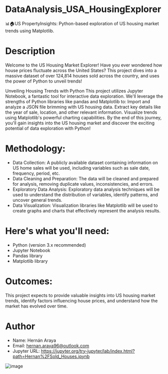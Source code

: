 # DataAnalysis_USA_HousingExplorer
📊🏠US PropertyInsights: Python-based exploration of US housing market trends using Matplotlib.

# Description
Welcome to the US Housing Market Explorer!
Have you ever wondered how house prices fluctuate across the United States? This project dives into a massive dataset of over 124,814 houses sold across the country, and uses the power of Python to unveil trends!

Unveiling Housing Trends with Python
This project utilizes Jupyter Notebook, a fantastic tool for interactive data exploration. We'll leverage the strengths of Python libraries like pandas and Matplotlib to:
Import and analyze a JSON file brimming with US housing data.
Extract key details like the year of sale, location, and other relevant information.
Visualize trends using Matplotlib's powerful charting capabilities.
By the end of this journey, you'll gain insights into the US housing market and discover the exciting potential of data exploration with Python!

# Methodology: 
- Data Collection: A publicly available dataset containing information on US home sales will be used, including variables such as sale date, frequency, period, etc.
- Data Cleaning and Preparation: The data will be cleaned and prepared for analysis, removing duplicate values, inconsistencies, and errors.
- Exploratory Data Analysis: Exploratory data analysis techniques will be used to understand the distribution of variables, identify patterns, and uncover general trends.
- Data Visualization: Visualization libraries like Matplotlib will be used to create graphs and charts that effectively represent the analysis results.

# Here's what you'll need:
- Python (version 3.x recommended)
- Jupyter Notebook
- Pandas library
- Matplotlib library

# Outcomes:
This project expects to provide valuable insights into US housing market trends, identify factors influencing house prices, and understand how the market has evolved over time.

# Author
- Name: Hernán Araya
- Email: hernan.araya96@outlook.com
- Jupyter URL: https://jupyter.org/try-jupyter/lab/index.html?path=Hernan%2FSold_Houses.ipynb

![image](https://github.com/haraya/DataAnalysis_USHousingExplorer/assets/58577750/fef304b9-f111-4213-8d54-b8c0a590e275)

